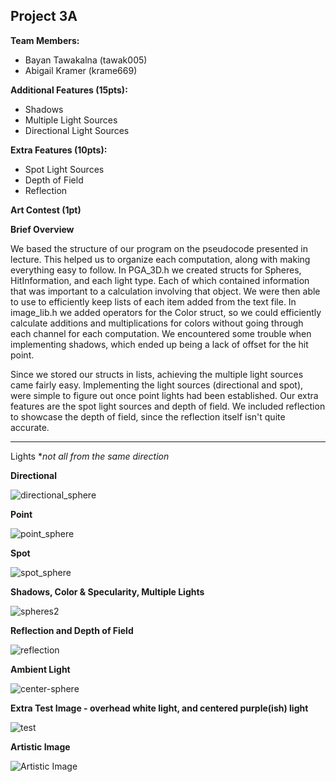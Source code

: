 ## Project 3A

**Team Members:**
- Bayan Tawakalna (tawak005)
- Abigail Kramer (krame669)


**Additional Features (15pts):**
- Shadows
- Multiple Light Sources
- Directional Light Sources


**Extra Features (10pts):**
- Spot Light Sources
- Depth of Field
- Reflection

**Art Contest (1pt)**

**Brief Overview**

We based the structure of our program on the pseudocode presented in lecture. This helped us to organize each computation, along with making everything easy to follow. In PGA_3D.h we created structs for Spheres, HitInformation, and each light type. Each of which contained information that was important to a calculation involving that object. We were then able to use <vector> to efficiently keep lists of each item added from the text file. In image_lib.h we added operators for the Color struct, so we could efficiently calculate additions and multiplications for colors without going through each channel for each computation. We encountered some trouble when implementing shadows, which ended up being a lack of offset for the hit point.
  
  Since we stored our structs in lists, achieving the multiple light sources came fairly easy. Implementing the light sources (directional and spot), were simple to figure out once point lights had been established. Our extra features are the spot light sources and depth of field. We included reflection to showcase the depth of field, since the reflection itself isn't quite accurate.

---

Lights **not all from the same direction*

**Directional**

![directional_sphere](https://user-images.githubusercontent.com/59031606/110731867-b4c2e780-81e8-11eb-806d-f43d1b63ffbc.png)

**Point**

![point_sphere](https://user-images.githubusercontent.com/59031606/110860730-c2c54680-8282-11eb-952e-9ded0f1e1ae5.png)

**Spot**

![spot_sphere](https://user-images.githubusercontent.com/59031606/110731959-dde37800-81e8-11eb-8965-b812c40c72d4.png)


**Shadows, Color & Specularity, Multiple Lights**

![spheres2](https://user-images.githubusercontent.com/59031606/110883913-ce783380-82a9-11eb-9731-91a2e6e2d55f.png)

**Reflection and Depth of Field**

![reflection](https://user-images.githubusercontent.com/80165299/110856395-3401fb00-827d-11eb-965a-8d42f7fa8b71.png)

**Ambient Light**

![center-sphere](https://user-images.githubusercontent.com/80165299/110858362-9cea7280-827f-11eb-85bd-097a63962888.png)

**Extra Test Image - overhead white light, and centered purple(ish) light**

![test](https://user-images.githubusercontent.com/59031606/110863866-ee4a3000-8286-11eb-99b5-51cebd66d614.png)

**Artistic Image**

![Artistic Image](https://user-images.githubusercontent.com/80165299/110858760-14200680-8280-11eb-920b-d0e6fcd5f3c3.png)

